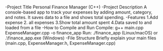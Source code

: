 -Project Title
  Personal Finance Manager (C++)
-Project Description
  A console-based app to track your expenses by adding amount, category, and notes. It saves data to a file and shows total spending.
-Features
  1.Add expense
  2. all expenses
  3.Show total amount spent
  4.Data saved to and loaded from a file
-How to Compile and Run
  Compile: g++ main.cpp ExpenseManager.cpp -o finance_app
  Run: ./finance_app (Linux/macOS) or .\finance_app.exe (Windows)
-File Structure
  Briefly explain your main files (main.cpp, ExpenseManager.h, ExpenseManager.cpp)
